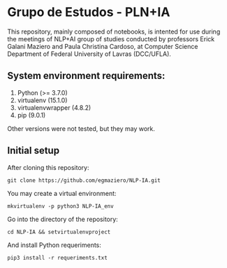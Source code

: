 # Grupo de Estudos - PLN+IA
This repository, mainly composed of notebooks, is intented for use during the meetings of NLP+AI group of studies conducted by professors Erick Galani Maziero and Paula Christina Cardoso, at Computer Science Department of Federal University of Lavras (DCC/UFLA).


## System environment requirements:
1. Python (>= 3.7.0)
2. virtualenv (15.1.0)
3. virtualenvwrapper (4.8.2)
4. pip (9.0.1)

Other versions were not tested, but they may work.

## Initial setup
After cloning this repository:

```
git clone https://github.com/egmaziero/NLP-IA.git
```

You may create a virtual environment:
```
mkvirtualenv -p python3 NLP-IA_env
```

Go into the directory of the repository:

```
cd NLP-IA && setvirtualenvproject
```
And install Python requeriments:

```
pip3 install -r requeriments.txt
```

